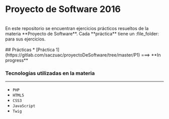 # Proyecto de Software 2016
<br>
En este repositorio se encuentran ejercicios prácticos resueltos de la materia **Proyecto de Software**.
Cada **práctica** tiene un :file_folder: para sus ejercicios.
<br><br>
## Prácticas 
* [Práctica 1](https://gitlab.com/saczuac/proyectoDeSoftware/tree/master/P1) ===> **In progress**
<br>

### Tecnologías utilizadas en la materia <hr>

+ `PHP`
+ `HTML5`
+ `CSS3`
+ `JavaScript`
+ `Twig`
